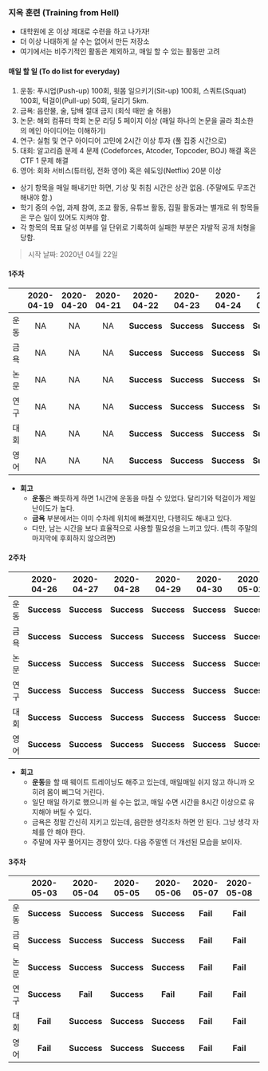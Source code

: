 ### 지옥 훈련 (Training from Hell)

* 대학원에 온 이상 제대로 수련을 하고 나가자!
* 더 이상 나태하게 살 수는 없어서 만든 저장소
* 여기에서는 비주기적인 활동은 제외하고, 매일 할 수 있는 활동만 고려

#### 매일 할 일 (To do list for everyday)

1. 운동: 푸시업(Push-up) 100회, 윗몸 일으키기(Sit-up) 100회, 스쿼트(Squat) 100회, 턱걸이(Pull-up) 50회, 달리기 5km.
2. 금욕: 음란물, 술, 담배 절대 금지 (회식 때만 술 허용)
3. 논문: 해외 컴퓨터 학회 논문 리딩 5 페이지 이상 (매일 하나의 논문을 골라 최소한의 메인 아이디어는 이해하기)
4. 연구: 실험 및 연구 아이디어 고민에 2시간 이상 투자 (풀 집중 시간으로)
5. 대회: 알고리즘 문제 4 문제 (Codeforces, Atcoder, Topcoder, BOJ) 해결 혹은 CTF 1 문제 해결
6. 영어: 회화 서비스(튜터링, 전화 영어) 혹은 쉐도잉(Netflix) 20분 이상

* 상기 항목을 매일 해내기만 하면, 기상 및 취침 시간은 상관 없음. (주말에도 무조건 해내야 함.)
* 학기 중의 수업, 과제 참여, 조교 활동, 유튜브 활동, 집필 활동과는 별개로 위 항목들은 무슨 일이 있어도 지켜야 함.
* 각 항목의 목표 달성 여부를 일 단위로 기록하여 실패한 부분은 자발적 공개 처형을 당함.

> 시작 날짜: 2020년 04월 22일

#### 1주차

||2020-04-19|2020-04-20|2020-04-21|2020-04-22|2020-04-23|2020-04-24|2020-04-25|
|:--------:|:--------:|:--------:|:--------:|:--------:|:--------:|:--------:|:--------:|
|운동|NA|NA|NA|**Success**|**Success**|**Success**|**Success**|
|금욕|NA|NA|NA|**Success**|**Success**|**Success**|**Success**|
|논문|NA|NA|NA|**Success**|**Success**|**Success**|**Success**|
|연구|NA|NA|NA|**Success**|**Success**|**Success**|**Success**|
|대회|NA|NA|NA|**Success**|**Success**|**Success**|**Success**|
|영어|NA|NA|NA|**Success**|**Success**|**Success**|**Success**|

* <b>회고</b>
  * <b>운동</b>은 빠듯하게 하면 1시간에 운동을 마칠 수 있었다. 달리기와 턱걸이가 제일 난이도가 높다.
  * <b>금욕</b> 부분에서는 이미 수차례 위치에 빠졌지만, 다행히도 해내고 있다.
  * 다만, 남는 시간을 보다 효율적으로 사용할 필요성을 느끼고 있다. (특히 주말의 마지막에 후회하지 않으려면)

#### 2주차

||2020-04-26|2020-04-27|2020-04-28|2020-04-29|2020-04-30|2020-05-01|2020-05-02|
|:--------:|:--------:|:--------:|:--------:|:--------:|:--------:|:--------:|:--------:|
|운동|**Success**|**Success**|**Success**|**Success**|**Success**|**Success**|**Success**|
|금욕|**Success**|**Success**|**Success**|**Success**|**Success**|**Success**|**Success**|
|논문|**Success**|**Success**|**Success**|**Success**|**Success**|**Success**|**Fail**|
|연구|**Success**|**Success**|**Success**|**Success**|**Success**|**Success**|**Fail**|
|대회|**Success**|**Success**|**Success**|**Success**|**Success**|**Success**|**Success**|
|영어|**Success**|**Success**|**Success**|**Success**|**Success**|**Success**|**Success**|

* <b>회고</b>
  * <b>운동</b>을 할 때 웨이트 트레이닝도 해주고 있는데, 매일매일 쉬지 않고 하니까 오히려 몸이 삐그덕 거린다.
  * 일단 매일 하기로 했으니까 쉴 수는 없고, 매일 수면 시간을 8시간 이상으로 유지해야 버틸 수 있다.
  * 금욕은 정말 간신히 지키고 있는데, 음란한 생각조차 하면 안 된다. 그냥 생각 자체를 안 해야 한다.
  * 주말에 자꾸 풀어지는 경향이 있다. 다음 주말엔 더 개선된 모습을 보이자.

#### 3주차

||2020-05-03|2020-05-04|2020-05-05|2020-05-06|2020-05-07|2020-05-08|2020-05-09|
|:--------:|:--------:|:--------:|:--------:|:--------:|:--------:|:--------:|:--------:|
|운동|**Success**|**Success**|**Success**|**Success**|**Fail**|**Fail**||
|금욕|**Success**|**Success**|**Success**|**Success**|**Fail**|**Fail**||
|논문|**Success**|**Success**|**Success**|**Success**|**Fail**|**Fail**||
|연구|**Success**|**Fail**|**Success**|**Fail**|**Fail**|**Fail**||
|대회|**Fail**|**Success**|**Success**|**Success**|**Fail**|**Fail**||
|영어|**Fail**|**Success**|**Success**|**Success**|**Fail**|**Fail**||
